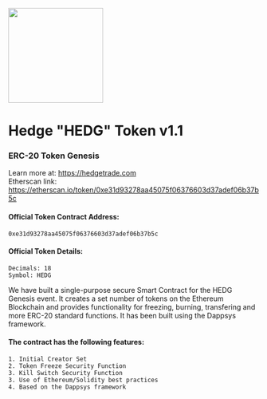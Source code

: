 <p>
<img src="https://i.imgur.com/1rPCvrn.png" width="190px">
</p>

# Hedge "HEDG" Token v1.1
### ERC-20 Token Genesis
Learn more at: https://hedgetrade.com
<br>Etherscan link: https://etherscan.io/token/0xe31d93278aa45075f06376603d37adef06b37b5c

#### Official Token Contract Address:
````
0xe31d93278aa45075f06376603d37adef06b37b5c
````
#### Official Token Details:
````
Decimals: 18
Symbol: HEDG
````

We have built a single-purpose secure Smart Contract for the HEDG Genesis event. It creates a set number of tokens on the Ethereum Blockchain and provides functionality for freezing, burning, transfering and more ERC-20 standard functions. It has been built using the Dappsys framework.

#### The contract has the following features:
````
1. Initial Creator Set
2. Token Freeze Security Function
3. Kill Switch Security Function
3. Use of Ethereum/Solidity best practices
4. Based on the Dappsys framework 
````
